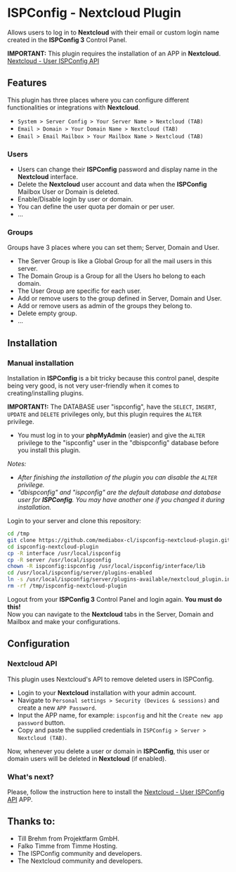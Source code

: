 # ISPConfig - Nextcloud Plugin

Allows users to log in to **Nextcloud** with their email or custom login name created in the **ISPConfig 3** Control Panel.  

**IMPORTANT:** This plugin requires the installation of an APP in **Nextcloud**. [Nextcloud - User ISPConfig API](https://github.com/mediabox-cl/nextcloud-user-ispconfig-api.git)

## Features

This plugin has three places where you can configure different functionalities or integrations with **Nextcloud**.

- `System > Server Config > Your Server Name > Nextcloud (TAB)`
- `Email > Domain > Your Domain Name > Nextcloud (TAB)`
- `Email > Email Mailbox > Your Mailbox Name > Nextcloud (TAB)`

### Users

- Users can change their **ISPConfig** password and display name in the **Nextcloud** interface.
- Delete the **Nextcloud** user account and data when the **ISPConfig** Mailbox User or Domain is deleted.
- Enable/Disable login by user or domain.
- You can define the user quota per domain or per user.
- ...

### Groups

Groups have 3 places where you can set them; Server, Domain and User.
- The Server Group is like a Global Group for all the mail users in this server.
- The Domain Group is a Group for all the Users ho belong to each domain.
- The User Group are specific for each user.
- Add or remove users to the group defined in Server, Domain and User.
- Add or remove users as admin of the groups they belong to.
- Delete empty group.
- ...

## Installation

### Manual installation

Installation in **ISPConfig** is a bit tricky because this control panel, despite being very good, is not very user-friendly when it comes to creating/installing plugins.

**IMPORTANT!:** The DATABASE user "ispconfig", have the `SELECT`, `INSERT`, `UPDATE` and `DELETE` privileges only, but this plugin requires the `ALTER` privilege.   
- You must log in to your **phpMyAdmin** (easier) and give the `ALTER` privilege to the "ispconfig" user in the "dbispconfig" database before you install this plugin.

_Notes:_

- _After finishing the installation of the plugin you can disable the `ALTER` privilege._
- _"dbispconfig" and "ispconfig" are the default database and database user for **ISPConfig**. You may have another one if you changed it during installation._

Login to your server and clone this repository:

```bash
cd /tmp
git clone https://github.com/mediabox-cl/ispconfig-nextcloud-plugin.git
cd ispconfig-nextcloud-plugin
cp -R interface /usr/local/ispconfig
cp -R server /usr/local/ispconfig
chown -R ispconfig:ispconfig /usr/local/ispconfig/interface/lib
cd /usr/local/ispconfig/server/plugins-enabled
ln -s /usr/local/ispconfig/server/plugins-available/nextcloud_plugin.inc.php nextcloud_plugin.inc.php
rm -rf /tmp/ispconfig-nextcloud-plugin
```

Logout from your **ISPConfig 3** Control Panel and login again. **You must do this!**  
Now you can navigate to the **Nextcloud** tabs in the Server, Domain and Mailbox and make your configurations.

## Configuration

### Nextcloud API

This plugin uses Nextcloud's API to remove deleted users in ISPConfig.

- Login to your **Nextcloud** installation with your admin account.
- Navigate to `Personal settings > Security (Devices & sessions)` and create a new `APP Password`.
- Input the APP name, for example: `ispconfig` and hit the `Create new app password` button.
- Copy and paste the supplied credentials in `ISPConfig > Server > Nextcloud (TAB)`.

Now, whenever you delete a user or domain in **ISPConfig**, this user or domain users will be deleted in **Nextcloud** (if enabled).

### What's next?

Please, follow the instruction here to install the [Nextcloud - User ISPConfig API](https://github.com/mediabox-cl/nextcloud-user-ispconfig-api.git) APP.

## Thanks to:

- Till Brehm from Projektfarm GmbH.
- Falko Timme from Timme Hosting.
- The ISPConfig community and developers.
- The Nextcloud community and developers.
